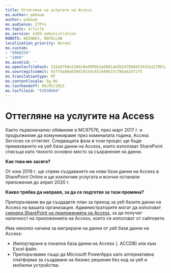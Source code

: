 ```yaml
---
title: Оттегляне на услугите на Access
ms.author: pebaum
author: pebaum
ms.audience: ITPro
ms.topic: article
ms.service: o365-administration
ROBOTS: NOINDEX, NOFOLLOW
localization_priority: Normal
ms.custom:
- "9000356"
- "2009"
ms.assetid: ''
ms.openlocfilehash: 32da879de230dc0ed99563ad881ab5b2479b8453933a127961a26d619e108ab9
ms.sourcegitcommit: b5f7da89a650d2915dc652449623c78be6247175
ms.translationtype: MT
ms.contentlocale: bg-BG
ms.lasthandoff: 08/05/2021
ms.locfileid: "53938684"
---
```

# <a name="access-services-retirement"></a>Оттегляне на услугите на Access

Както първоначално обявихме в MC97576, през март 2017 г. и продължихме да комуникираме през изминалата година, Access Services се оттеглят. Следващата фаза в този процес ще бъде премахването на уеб бази данни на Access, които използват SharePoint списъци като тяхното основно място за съхранение на данни.

**Как това ме засяга?**

От юни 2019 г. ще спрем създаването на нови бази данни на Access в SharePoint Online и ще изключим услугата и всички останали приложения до април 2020 г.

**Какво трябва да направя, за да се подготвя за тази промяна?**

Препоръчваме ви да създадете план за преход за уеб базите данни на Access на вашата организация. Администраторите могат да използват [скенера SharePoint на приложенията на Access,](https://github.com/SharePoint/PnP-Tools/tree/master/Solutions/SharePoint.AccessApp.Scanner) за да получат наличност на приложенията на Access, които се използват от сайтовете.

Има няколко начина за мигриране на данни от уеб бази данни на Access:

- Импортиране в локална база данни на Access (. ACCDB) или към Excel файл.
- Препоръчваме също да Microsoft PowerApps като алтернативна платформа за създаване на бизнес решения без код за уеб и мобилни устройства.